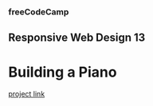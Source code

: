 ### freeCodeCamp

## Responsive Web Design 13

# Building a Piano

[project link](https://www.freecodecamp.org/learn/2022/responsive-web-design/learn-responsive-web-design-by-building-a-piano/step-1)

